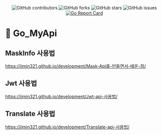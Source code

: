 <div align="center">
  
![GitHub contributors](https://img.shields.io/github/contributors/jjmin321/Go_MyApi)
![GitHub forks](https://img.shields.io/github/forks/jjmin321/Go_MyApi?label=Forks)
![GitHub stars](https://img.shields.io/github/stars/jjmin321/Go_MyApi?style=Stars)
![GitHub issues](https://img.shields.io/github/issues-raw/jjmin321/Go_MyApi)
[![Go Report Card](https://goreportcard.com/badge/github.com/jjmin321/Go_MyApi)](https://goreportcard.com/report/github.com/jjmin321/Go_MyApi)

</div>

# 🚀 Go_MyApi 

## MaskInfo 사용법
https://jjmin321.github.io/development/Mask-Api를-만들면서-배운-점/

## Jwt 사용법
https://jjmin321.github.io/development/Jwt-api-사용법/

## Translate 사용법
https://jjmin321.github.io/development/Translate-api-사용법/




